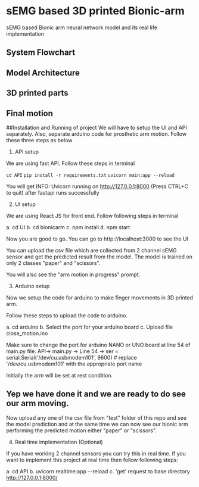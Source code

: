 # sEMG based 3D printed Bionic-arm
sEMG based Bionic arm neural network model and its real life implementation

## System Flowchart
<local link to image file>
  
## Model Architecture
<local link to image file>
  
## 3D printed parts
  <local link to image file>
    
## Final motion
  <local link to video file>
    
 
    
 
  
 

##Installation and Running of project
We will have to setup the UI and API separately. Also, separate arduino code for prosthetic arm motion. Follow these three steps as below

1. API setup

We are using fast API. Follow these steps in terminal

`cd API`
`pip install -r requirements.txt`
`uvicorn main:app --reload`

You will get INFO:     Uvicorn running on http://127.0.0.1:8000 (Press CTRL+C to quit) after fastapi runs successfully

2. UI setup

We are using React JS for front end. Follow following steps in terminal

a. cd UI
b. cd bionicarm
c. npm install
d. npm start

Now you are good to go. You can go to http://localhost:3000 to see the UI

You can upload the csv file which are collected from 2 channel sEMG sensor and get the predicted result from the model. 
The model is trained on only 2 classes "paper" and "scissors". 

You will also see the "arm motion in progress" prompt. 

3. Arduino setup

Now we setup the code for arduino to make finger movements in 3D printed arm. 

Follow these steps to upload the code to arduino. 

a. cd arduino
b. Select the port for your arduino board
c. Upload file close_motion.ino

Make sure to change the port for arduino NANO or UNO board at line 54 of main.py file.
API-> main.py -> Line 54 ->  ser = serial.Serial('/dev/cu.usbmodem101', 9600)  # replace '/dev/cu.usbmodem101' with the appropriate port name

Initially the arm will be set at rest condition.

## Yep we have done it and we are ready to do see our arm moving. 

Now upload any one of the csv file from "test" folder of this repo and see the model prediction and at the same time we can now see our 
bionic arm performing the predicted motion either "paper" or "scissors".

4. Real time implementation (Optional)

If you have working 2 channel sensors you can try this in real time. 
If you want to implement this project at real time then follow following steps:

a. cd API
b. uvicorn realtime:app --reload
c. 'get' request to base directory http://127.0.0.1:8000/






